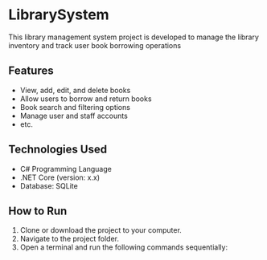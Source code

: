 # LibrarySystem

This library management system project is developed to manage the library inventory and track user book borrowing operations

## Features

- View, add, edit, and delete books
- Allow users to borrow and return books
- Book search and filtering options
- Manage user and staff accounts
- etc.

## Technologies Used

- C# Programming Language
- .NET Core (version: x.x)
- Database: SQLite

## How to Run

1. Clone or download the project to your computer.
2. Navigate to the project folder.
3. Open a terminal and run the following commands sequentially:
